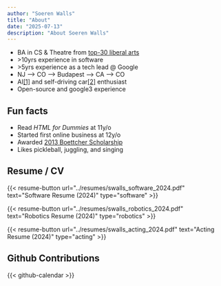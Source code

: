 ```yaml
---
author: "Soeren Walls"
title: "About"
date: "2025-07-13"
description: "About Soeren Walls"
---
```


- BA in CS & Theatre from [top-30 liberal arts](https://www.usnews.com/best-colleges/colorado-college-1347)
- \>10yrs experience in software
- \>5yrs experience as a tech lead @ Google
- NJ --> CO --> Budapest --> CA --> CO
- AI[[1]](https://github.com/dinosoeren/Artificial-Intelligence) and self-driving car[[2]](https://github.com/dinosoeren/SelfDrivingCarND) enthusiast
- Open-source and google3 experience

## Fun facts

- Read *HTML for Dummies* at 11y/o
- Started first online business at 12y/o
- Awarded [2013 Boettcher Scholarship](https://www.chieftain.com/story/opinion/editorials/2013/05/05/more-top-scholars/9161315007/#:~:text=County%27s%20Soeren%20Walls%20and%20Chandler%20Price%20will%20use%20the%20full%2Dride%2C%20merit%2Dbased%20scholarship%20to%20further%20their%20education%20in%20Colorado)
- Likes pickleball, juggling, and singing

## Resume / CV

{{< resume-button url="../resumes/swalls_software_2024.pdf" text="Software Resume (2024)" type="software" >}}

{{< resume-button url="../resumes/swalls_robotics_2024.pdf" text="Robotics Resume (2024)" type="robotics" >}}

{{< resume-button url="../resumes/swalls_acting_2024.pdf" text="Acting Resume (2024)" type="acting" >}}

## Github Contributions

{{< github-calendar >}}
